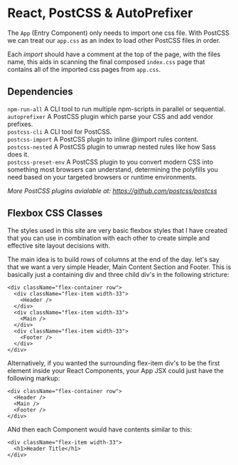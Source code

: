 # React, PostCSS & AutoPrefixer

The `App` (Entry Component) only needs to import one css file. With PostCSS we can treat our `app.css` as an index to load other PostCSS files in order.

Each *import* should have a comment at the top of the page, with the files name, this aids in scanning the final composed `index.css` page that contains all of the imported css pages from `app.css`.

## Dependencies  
`npm-run-all` A CLI tool to run multiple npm-scripts in parallel or sequential.  
`autoprefixer` A PostCSS plugin which parse your CSS and add vendor prefixes.  
`postcss-cli` A CLI tool for PostCSS.  
`postcss-import` A PostCSS plugin to inline @import rules content.  
`postcss-nested` A PostCSS plugin to unwrap nested rules like how Sass does it.  
`postcss-preset-env` A PostCSS plugin to you convert modern CSS into something most browsers can understand, determining the polyfills you need based on your targeted browsers or runtime environments.  

*More PostCSS plugins avialable at: https://github.com/postcss/postcss*

## Flexbox CSS Classes
The styles used in this site are very basic flexbox styles that I have created that you can use in combination with each other to create simple and effective site layout decisions with.

The main idea is to build rows of columns at the end of the day. let's say that we want a very simple Header, Main Content Section and Footer. This is basically just a containing div and three child div's in the following stricture:

```
<div className="flex-container row">
  <div className="flex-item width-33">
    <Header />
  </div>
  <div className="flex-item width-33">
    <Main />
  </div>
  <div className="flex-item width-33">
    <Footer />
  </div>
</div>
```

Alternatively, if you wanted the surrounding flex-item div's to be the first element inside your React Components, your App JSX could just have the following markup:

```
<div className="flex-container row">
  <Header />
  <Main />
  <Footer />
</div>
```

ANd then each Component would have contents similar to this:

```
<div className="flex-item width-33">
  <h1>Header Title</h1>
</div>
```